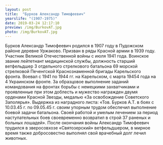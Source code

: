 ```yaml
---
layout: post
title:  "Бурков Александр Тимофеевич"
yearslife: "(1907-1975)"
date: 2019-03-24 12:17:10
preview: /img/BurkovAT.jpg
photo: /img/BurkovAT.jpg
---
```


Бурков Александр Тимофеевич родился в 1907 году в Пудожском районе деревне Уржаково. Призван в ряды Красной армии в 1939 году. Участник Великой Отечественной войны с июля 1941 года. Воинское звание лейтетнант медицинской службы, должность старший ветфельдшер 3 отдельного стрелкового батальона 69 морской стрелковой Печенгской Краснознаменной бригады Карельского фронта. Воевал с 1941 по 1944 гг. на Карельском, с марта 19454 года на 4 Украинском фронте. За образцовое выполнение заданий командования на фронтах борьбы с немецкими захватчиками и проявленные при этом доблесть и мужество награжден двумя орденами Красной Звезды, медалью «За освобождение Советского Заполярья». Выдержка из наградного листа: «Тов. Бурков А.Т. в боях с 10.03.45 г. по 09.05.45 г. своим упорным трудом обеспечил выполнение боевой задачи батальона. Своей работой и умелым лечением за период наступательных боев своевременно возвратил в строй 37 раненых и больных лошадей». После окончания войны Александр Тимофеевич трудился в зверосовхозе «Святозерский» ветфельдшером, в мирное время также добросовестно выполнял свой врачебный долг лечил животных.